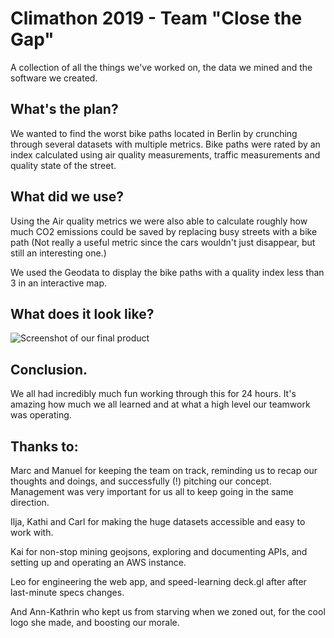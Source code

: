 # Climathon 2019 - Team "Close the Gap"

A collection of all the things we've worked on, the data we mined and the software we created.

## What's the plan?

We wanted to find the worst bike paths located in Berlin by crunching through several datasets with multiple metrics. Bike paths were rated by an index calculated using air quality measurements, traffic measurements and quality state of the street.

## What did we use?

Using the Air quality metrics we were also able to calculate roughly how much CO2 emissions could be saved by replacing busy streets with a bike path (Not really a useful metric since the cars wouldn't just disappear, but still an interesting one.)

We used the Geodata to display the bike paths with a quality index less than 3 in an interactive map.

## What does it look like?

![Screenshot of our final product](./screenshot.png)

## Conclusion.

We all had incredibly much fun working through this for 24 hours. It's amazing how much we all learned and at what a high level our teamwork was operating.

## Thanks to:

Marc and Manuel for keeping the team on track, reminding us to recap our thoughts and doings, and successfully (!) pitching our concept. Management was very important for us all to keep going in the same direction.

Ilja, Kathi and Carl for making the huge datasets accessible and easy to work with.

Kai for non-stop mining geojsons, exploring and documenting APIs, and setting up and operating an AWS instance.

Leo for engineering the web app, and speed-learning deck.gl after after last-minute specs changes.

And Ann-Kathrin who kept us from starving when we zoned out, for the cool logo she made, and boosting our morale.
